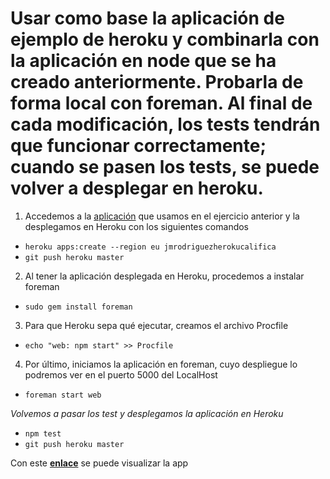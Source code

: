 Usar como base la aplicación de ejemplo de heroku y combinarla con la aplicación en node que se ha creado anteriormente. Probarla de forma local con foreman. Al final de cada modificación, los tests tendrán que funcionar correctamente; cuando se pasen los tests, se puede volver a desplegar en heroku.
======================================================================

1. Accedemos a la [aplicación](https://github.com/jmrodriguez90/Tema3_CalificarEmpresas) que usamos en el ejercicio anterior y la desplegamos en Heroku con los siguientes comandos
 - `heroku apps:create --region eu jmrodriguezherokucalifica`
 - `git push heroku master`
2. Al tener la aplicación desplegada en Heroku, procedemos a instalar foreman
 - `sudo gem install foreman`
3. Para que Heroku sepa qué ejecutar, creamos el archivo Procfile
 - `echo "web: npm start" >> Procfile`
4. Por último, iniciamos la aplicación en foreman, cuyo despliegue lo podremos ver en el puerto 5000 del LocalHost
 - `foreman start web`

*Volvemos a pasar los test y desplegamos la aplicación en Heroku*
 - `npm test`
 - `git push heroku master`

Con este [**enlace**](https://jmrodriguezherokucalifica.herokuapp.com/) se puede visualizar la app
